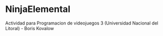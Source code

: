 # NinjaElemental
Actividad para Programacion de videojuegos 3 (Universidad Nacional del Litoral) - Boris Kovalow
